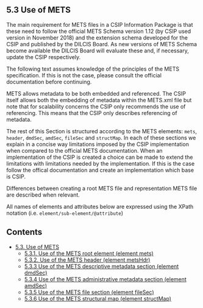 ## 5.3 Use of METS
The main requirement for METS files in a CSIP Information Package is that these need to follow the official METS Schema version 1.12 (by CSIP used version in November 2018) and the extension schema developed for the CSIP and published by the DILCIS Board. As new versions of METS Schema become available the DILCIS Board will evaluate these and, if necessary, update the CSIP respectively.

The following text assumes knowledge of the principles of the METS specification. If this is not the case, please consult the official documentation  before continuing.

METS allows metadata to be both embedded and referenced. The CSIP itself allows both the embedding of metadata within the METS.xml file but note that for scalability concerns the CSIP only recommends the use of referencing. This means that the CSIP only describes referencing of metadata.

The rest of this Section is structured according to the METS elements: `mets`, `header`, `dmdSec`, `amdSec`, `fileSec` and `structMap`. In each of these sections we explain in a concise way limitations imposed by the CSIP implementation when compared to the official METS documentation. When an implementation of the CSIP is created a choice can be made to extend the limitations with limitations needed by the implementation. If this is the case follow the offical documentation and create an implementation which base is CSIP.

Differences between creating a root METS file and representation METS file are described when relevant.

All names of elements and attributes below are expressed using the XPath notation (i.e. `element/sub-element/@attribute`)

## Contents

- [5.3. Use of METS](/)
  - [5.3.1.	Use of the METS root element (element mets)](mets-root/)
  - [5.3.2.	Use of the METS header (element metsHdr)](metshdr/)
  - [5.3.3 Use of the METS descriptive metadata section (element dmdSec)](dmdsec/)
  - [5.3.4 Use of the METS administrative metadata section (element amdSec)](amdsec/)
  - [5.3.5 Use of the METS file section (element fileSec)](filesec/)
  - [5.3.6 Use of the METS structural map (element structMap)](structmap/)

